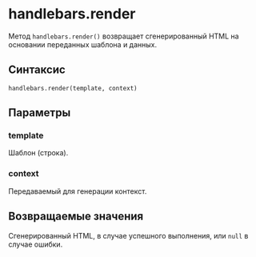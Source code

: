# handlebars.render

Метод `handlebars.render()` возвращает сгенерированный HTML на основании переданных шаблона и данных.

## Синтаксис

```
handlebars.render(template, context)
```

## Параметры

### template
Шаблон (строка).  

### context
Передаваемый для генерации контекст.


## Возвращаемые значения

Сгенерированный HTML, в случае успешного выполнения, или `null` в случае ошибки.  
